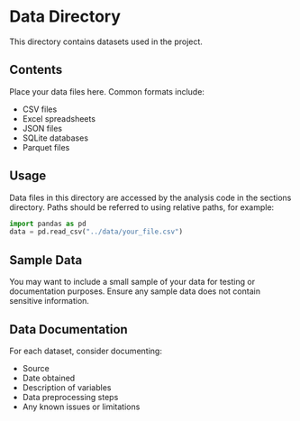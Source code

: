 # Data Directory

This directory contains datasets used in the project. 

## Contents

Place your data files here. Common formats include:
- CSV files
- Excel spreadsheets
- JSON files
- SQLite databases
- Parquet files

## Usage

Data files in this directory are accessed by the analysis code in the sections directory. Paths should be referred to using relative paths, for example:

```python
import pandas as pd
data = pd.read_csv("../data/your_file.csv")
```

## Sample Data

You may want to include a small sample of your data for testing or documentation purposes. Ensure any sample data does not contain sensitive information.

## Data Documentation

For each dataset, consider documenting:
- Source
- Date obtained
- Description of variables
- Data preprocessing steps
- Any known issues or limitations